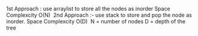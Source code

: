 1st Approach :
use arraylist to store all the nodes as inorder
Space Complexcity O(N)
​
2nd Approach :-
use stack to store and pop the node as inorder.
Space Complexcity O(D)
​
N = number of nodes
D = depth of the tree
